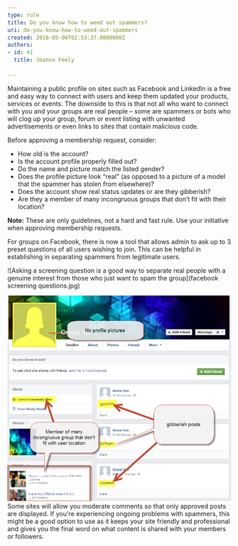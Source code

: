 ```yaml
---
type: rule
title: Do you know how to weed out spammers?
uri: do-you-know-how-to-weed-out-spammers
created: 2016-05-06T02:53:37.0000000Z
authors:
- id: 41
  title: Joanna Feely

---
```


Maintaining a public profile on sites such as Facebook and LinkedIn is a free and easy way to connect with users and keep them updated your products, services or events. The downside to this is that not all who want to connect with you and your groups are real people – some are spammers or bots who will clog up your group, forum or event listing with unwanted advertisements or even links to sites that contain malicious code.



Before approving a membership request, consider:
 

- How old is the account?
- Is the account profile properly filled out?
- Do the name and picture match the listed gender?
- Does the profile picture look “real” (as opposed to a picture of a model that the spammer has stolen from elsewhere)?
- Does the account show real status updates or are they gibberish?
- Are they a member of many incongruous groups that don’t fit with their location?



 **Note:** These are only guidelines, not a hard and fast rule. Use your initiative when approving membership requests. 




For groups on Facebook, there is now a tool that allows admin to ask up to 3 preset questions of all users wishing to join. This can be helpful in establishing in separating spammers from legitimate users.





![Asking a screening question is a good way to separate real people with a genuine interest from those who just want to spam the group](facebook screening questions.jpg)

![an example of a suspicious profile](suspicious-profile.png)
Some sites will allow you moderate comments so that only approved posts are displayed. If you're experiencing ongoing problems with spammers, this might be a good option to use as it keeps your site friendly and professional and gives you the final word on what content is shared with your members or followers.
